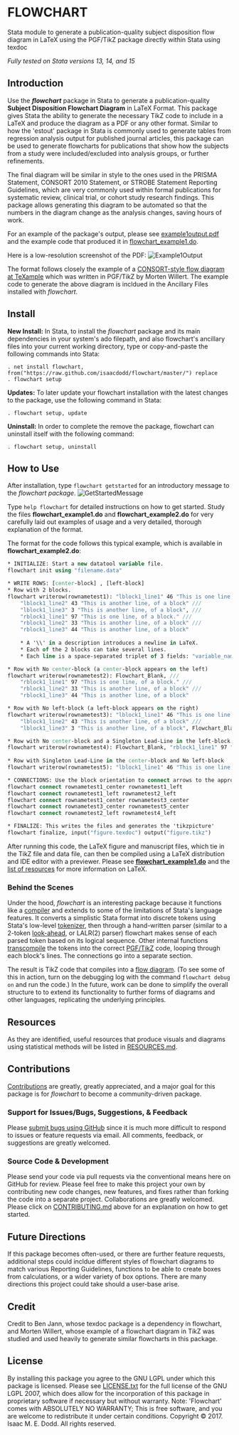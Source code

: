 # FLOWCHART

Stata module to generate a publication-quality subject disposition flow diagram in LaTeX using the PGF/TikZ package directly within Stata using texdoc

*Fully tested on Stata versions 13, 14, and 15*

## Introduction

Use the **_flowchart_** package in Stata to generate a publication-quality **Subject Disposition Flowchart Diagram** in LaTeX Format. This package gives Stata the ability to generate the necessary TikZ code to include in a LaTeX and produce the diagram as a PDF or any other format. Similar to how the 'estout' package in Stata is commonly used to generate tables from regression analysis output for published journal articles, this package can be used to generate flowcharts for publications that show how the subjects from a study were included/excluded into analysis groups, or further refinements.

The final diagram will be similar in style to the ones used in the PRISMA Statement, CONSORT 2010 Statement, or STROBE Statement Reporting Guidelines, which are very commonly used within formal publications for systematic review, clinical trial, or cohort study research findings. This package allows generating this diagram to be automated so that the numbers in the diagram change as the analysis changes, saving hours of work.

For an example of the package's output, please see [example1output.pdf](https://github.com/IsaacDodd/flowchart/blob/master/example1output.pdf "example1output.pdf") and the example code that produced it in [flowchart_example1.do](https://github.com/IsaacDodd/flowchart/blob/master/flowchart_example1.do "flowchart_example1.do"). 

Here is a low-resolution screenshot of the PDF:
![Example1Output](https://github.com/IsaacDodd/flowchart/blob/master/PreviousVersion/example1output.png "Example 1 Output")

The format follows closely the example of a [CONSORT-style flow diagram at TeXample](http://www.texample.net/tikz/examples/consort-flowchart/) which was written in PGF/TikZ by Morten Willert. The example code to generate the above diagram is incldued in the Ancillary Files installed with *flowchart*.

## Install

**New Install:** In Stata, to install the *flowchart* package and its main dependencies in your system's ado filepath, and also flowchart's ancillary files into your current working directory, type or copy-and-paste the following commands into Stata:

	. net install flowchart, from("https://raw.github.com/isaacdodd/flowchart/master/") replace
	. flowchart setup

**Updates:** To later update your flowchart installation with the latest changes to the package, use the following command in Stata: 

	. flowchart setup, update
	
**Uninstall:** In order to complete the remove the package, flowchart can uninstall itself with the following command:
	
	. flowchart setup, uninstall

## How to Use

After installation, type `flowchart getstarted` for an introductory message to the *flowchart package*. 
![GetStartedMessage](https://github.com/IsaacDodd/flowchart/blob/master/PreviousVersion/GetStartedMessage.png "Get Started Message")

Type `help flowchart` for detailed instructions on how to get started. Study the files **flowchart_example1.do** and **flowchart_example2.do** for very carefully laid out examples of usage and a very detailed, thorough explanation of the format.

The format for the code follows this typical example, which is available in **flowchart_example2.do**:

```stata
* INITIALIZE: Start a new datatool variable file.
flowchart init using "filename.data"

* WRITE ROWS: [center-block] , [left-block]
* Row with 2 blocks.
flowchart writerow(rownametest1): "lblock1_line1" 46 "This is one line, \\ of a block." ///
	"lblock1_line2" 43 "This is another line, of a block" ///
	"lblock1_line3" 3 "This is another line, of a block", ///
	"rblock1_line1" 97 "This is one line, of a block." ///
	"rblock1_line2" 33 "This is another line, of a block" ///
	"rblock1_line3" 44 "This is another line, of a block"
	
	* A '\\' in a description introduces a newline in LaTeX.
	* Each of the 2 blocks can take several lines.
	* Each line is a space-separated triplet of 3 fields: "variable_name" n_number "Descriptive text."

* Row with No center-block (a center-block appears on the left)
flowchart writerow(rownametest2): Flowchart_Blank, ///
	"rblock1_line1" 97 "This is one line, of a block." ///
	"rblock1_line2" 33 "This is another line, of a block" ///
	"rblock1_line3" 44 "This is another line, of a block"

* Row with No left-block (a left-block appears on the right)
flowchart writerow(rownametest3): "lblock1_line1" 46 "This is one line, \\ of a block." ///
	"lblock1_line2" 43 "This is another line, of a block" ///
	"lblock1_line3" 3 "This is another line, of a block", Flowchart_Blank

* Row with No center-block and a Singleton Lead-Line in the left-block
flowchart writerow(rownametest4): Flowchart_Blank, "rblock1_line1" 97 "This is one line, \\ of a block."
	
* Row with Singleton Lead-Line in the center-block and No left-block
flowchart writerow(rownametest5): "lblock1_line1" 46 "This is one line, \\ of a block.", Flowchart_Blank

* CONNECTIONS: Use the block orientation to connect arrows to the appropriate blocks
flowchart connect rownametest1_center rownametest1_left
flowchart connect rownametest1_left rownametest2_left
flowchart connect rownametest1_center rownametest3_center
flowchart connect rownametest3_center rownametest5_center
flowchart connect rownametest2_left rownametest4_left

* FINALIZE: This writes the files and generates the 'tikzpicture'
flowchart finalize, input("figure.texdoc") output("figure.tikz")
```

After running this code, the LaTeX figure and manuscript files, which tie in the TikZ file and data file, can then be compiled using a LaTeX distribution and IDE editor with a previewer. Please see [**flowchart_example1.do**](https://github.com/IsaacDodd/flowchart/blob/master/flowchart_example1.do) and the [list of resources](https://github.com/IsaacDodd/flowchart/blob/master/RESOURCES.md) for more information on LaTeX.

### Behind the Scenes

Under the hood, *flowchart* is an interesting package because it functions like a [compiler](https://en.wikipedia.org/wiki/Compiler) and extends to some of the limitations of Stata's language features. It converts a simplistic Stata format into discrete tokens using Stata's low-level [tokenizer](https://en.wikipedia.org/wiki/Lexical_analysis), then through a hand-written parser (similar to a 2-token [look-ahead](https://en.wikipedia.org/wiki/LALR_parser), or LALR(2) parser) flowchart makes sense of each parsed token based on its logical sequence. Other internal functions [transcompile](https://en.wikipedia.org/wiki/Source-to-source_compiler) the tokens into the correct [PGF/TikZ](https://en.wikipedia.org/wiki/PGF/TikZ) code, looping through each block's lines. The connections go into a separate section.

The result is TikZ code that compiles into a [flow diagram](https://en.wikipedia.org/wiki/Flowchart). (To see some of this in action, turn on the debugging log with the command `flowchart debug on` and run the code.) In the future, work can be done to simplify the overall structure to to extend its functionality to further forms of diagrams and other languages, replicating the underlying principles.


## Resources

As they are identified, useful resources that produce visuals and diagrams using statistical methods will be listed in [RESOURCES.md](https://github.com/IsaacDodd/flowchart/blob/master/RESOURCES.md).

## Contributions

[Contributions](https://github.com/IsaacDodd/flowchart/blob/master/CONTRIBUTING.md) are greatly, greatly appreciated, and a major goal for this package is for *flowchart* to become a community-driven package. 

### Support for Issues/Bugs, Suggestions, & Feedback

Please [submit bugs using GitHub](https://github.com/IsaacDodd/flowchart/issues/new/ "Open a New Issue on GitHub for Flowchart") since it is much more difficult to respond to issues or feature requests via email. All comments, feedback, or suggestions are greatly welcomed.

### Source Code & Development
Please send your code via pull requests via the conventional means here on GitHub for review. Please feel free to make this project your own by contributing new code changes, new features, and fixes rather than forking the code into a separate project. Collaborations are greatly welcomed. Please click on [CONTRIBUTING.md](https://github.com/IsaacDodd/flowchart/blob/master/CONTRIBUTING.md#contributions) above for an explanation on how to get started.

## Future Directions

If this package becomes often-used, or there are further feature requests, additional steps could incldue different styles of flowchart diagrams to match various Reporting Guidelines, functions to be able to create boxes from calculations, or a wider variety of box options. There are many directions this project could take should a user-base arise.

## Credit

Credit to Ben Jann, whose texdoc package is a dependency in flowchart, and Morten Willert, whose example of a flowchart diagram in TikZ was studied and used heavily to generate similar flowcharts in this package.

## License

By installing this package you agree to the GNU LGPL under which this package is licensed. Please see [LICENSE.txt](https://github.com/IsaacDodd/flowchart/blob/master/LICENSE.txt) for the full license of the GNU LGPL 2007, which does allow for the incorporation of this package in proprietary software if necessary but without warranty.
Note: 'Flowchart' comes with ABSOLUTELY NO WARRANTY; This is free software, and you are welcome to redistribute it under certain conditions. Copyright © 2017.  Isaac M. E. Dodd. All rights reserved.
